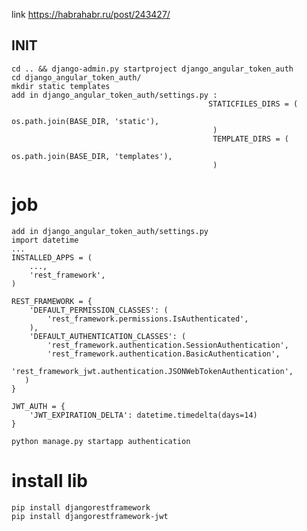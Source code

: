 link https://habrahabr.ru/post/243427/

INIT
----
    cd .. && django-admin.py startproject django_angular_token_auth
    cd django_angular_token_auth/
    mkdir static templates
    add in django_angular_token_auth/settings.py : 
                                                STATICFILES_DIRS = (
                                                     os.path.join(BASE_DIR, 'static'),
                                                 )
                                                 TEMPLATE_DIRS = (
                                                     os.path.join(BASE_DIR, 'templates'),
                                                 )

job
===
    add in django_angular_token_auth/settings.py
    import datetime
    ...
    INSTALLED_APPS = (
        ...,
        'rest_framework',
    )
    
    REST_FRAMEWORK = {
        'DEFAULT_PERMISSION_CLASSES': (
            'rest_framework.permissions.IsAuthenticated',
        ),
        'DEFAULT_AUTHENTICATION_CLASSES': (
            'rest_framework.authentication.SessionAuthentication',
            'rest_framework.authentication.BasicAuthentication',
            'rest_framework_jwt.authentication.JSONWebTokenAuthentication',
       )
    }
    
    JWT_AUTH = {
        'JWT_EXPIRATION_DELTA': datetime.timedelta(days=14)
    }

    python manage.py startapp authentication

install lib
===========
    pip install djangorestframework
    pip install djangorestframework-jwt
